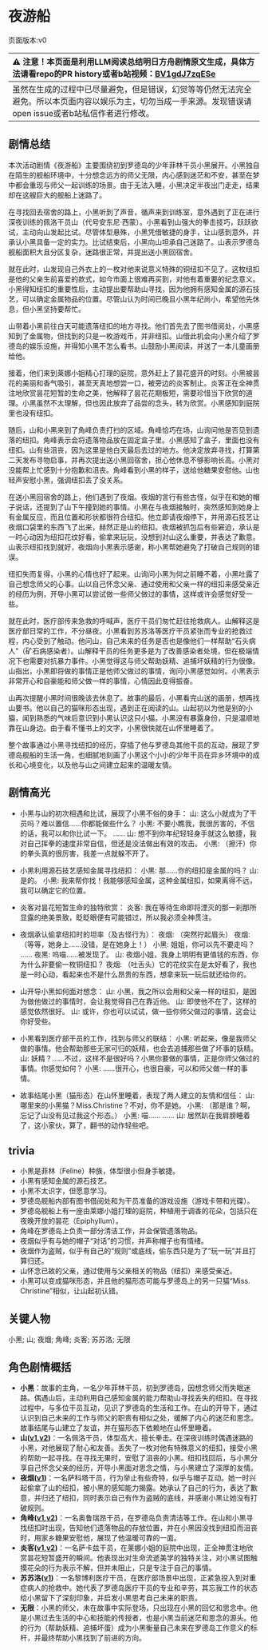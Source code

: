 # 夜游船
页面版本:v0
 

| :warning: 注意！本页面是利用LLM阅读总结明日方舟剧情原文生成，具体方法请看repo的PR history或者b站视频：[BV1gdJ7zqESe](https://www.bilibili.com/video/BV1gdJ7zqESe/)         |
|:----------------------------|
| 虽然在生成的过程中已尽量避免，但是错误，幻觉等等仍然无法完全避免。所以本页面内容以娱乐为主，切勿当成一手来源。发现错误请open issue或者b站私信作者进行修改。|



## 剧情总结
本次活动剧情《夜游船》主要围绕初到罗德岛的少年菲林干员小黑展开。小黑独自在陌生的舰船环境中，十分想念远方的师父无限，内心感到迷茫和不安，甚至在梦中都会重现与师父一起训练的场景。由于无法入睡，小黑决定半夜出门走走，结果却在这艘巨大的舰船上迷路了。

在寻找回去宿舍的路上，小黑听到了声音，循声来到训练室，意外遇到了正在进行深夜训练的佩洛干员山（代号安东尼·西蒙）。小黑看到山强大的拳击技巧，跃跃欲试，主动向山发起比试。尽管体型悬殊，小黑凭借敏捷的身手，让山感到意外，并承认小黑具备一定的实力。比试结束后，小黑向山坦承自己迷路了。山表示罗德岛舰船面积大且分区复杂，迷路很正常，并提出送小黑回宿舍。

就在此时，山发现自己外衣上的一枚对他来说意义特殊的铜纽扣不见了。这枚纽扣是他的父亲生前喜爱的款式，如今市面上很难再买到，对他有着重要的纪念意义。小黑得知纽扣的重要性后，主动提出要帮助山寻找，因为他拥有感知金属的源石技艺，可以确定金属物品的位置。尽管山认为时间已晚且小黑年纪尚小，希望他先休息，但小黑坚持要帮忙。

山带着小黑前往白天可能遗落纽扣的地方寻找。他们首先去了图书借阅处，小黑感知到了金属物，但找到的只是一枚游戏币，并非纽扣。山借此机会向小黑介绍了罗德岛的娱乐设施，并得知小黑不怎么看书。山鼓励小黑阅读，并送了一本儿童画册给他。

接着，他们来到莱娜小姐精心打理的庭院，意外赶上了昙花盛开的时刻。小黑被昙花的美丽和香气吸引，甚至天真地想尝一口，被旁边的炎客制止。炎客正在全神贯注地欣赏昙花短暂的生命之美，他解释了昙花花期极短，需要珍惜当下欣赏的道理。小黑虽然不太理解，但也因此放弃了品尝的念头，转为欣赏。小黑感知到庭院里也没有纽扣。

随后，山和小黑来到了角峰负责打扫的区域。角峰恰巧在场，山询问他是否见到遗落的纽扣。角峰表示会将遗落物品放在固定盒子里。小黑感知了盒子，里面也没有纽扣。山有些沮丧，因为这里是他白天最后去过的地方。他决定放弃寻找，打算第二天发布寻物启事，并再次提出送小黑回宿舍，担心他休息不够影响长高。小黑对没能帮上忙感到十分抱歉和沮丧。角峰看到小黑的样子，送给他糖果安慰他。山也轻声安慰小黑，强调纽扣丢了没关系。

在送小黑回宿舍的路上，他们遇到了夜烟。夜烟的言行有些古怪，似乎在和她的帽子说话，还提到了山下午撞到她的事情。小黑在与夜烟接触时，突然感知到她身上有金属反应，而且位置和形状都很符合纽扣。他立即请夜烟停下，并用源石技艺让夜烟口袋里的东西飞了出来，赫然正是山的纽扣。夜烟被抓包后有些窘迫，承认是一时心动因为纽扣花纹好看，偷拿来玩玩，没想到对山这么重要，并表达了歉意。山表示纽扣找到就好，夜烟向小黑表示感谢，称小黑帮她避免了打破自己规则的错误。

纽扣失而复得，小黑的心情也好了起来。山询问小黑为何之前睡不着，小黑吐露了自己想念师父的心事。山以自己怀念父亲、通过使用和父亲一样的纽扣来感受亲近的经历为例，开导小黑可以尝试做一些师父做过的事情，这样或许会感觉好受一些。

就在此时，医疗部传来急救的呼喊声，医疗干员们匆忙赶往抢救病人。山解释这是医疗部日常的工作，不分昼夜。小黑看到苏苏洛等医疗干员紧张而专业的抢救过程，内心受到了触动。他问山，自己未来的任务是否也是像他们一样帮助“石头病人”（矿石病感染者）。山解释干员的任务更多是为了改善感染者处境，但在极端情况下也需要对抗暴力事件。小黑觉得这与师父帮助妖精、追捕坏妖精的行为很像。山指出，小黑即将做的事情正是他师父做过的事情，询问小黑感觉如何。小黑表示非常开心和自豪能和师父做一样的事情，心情因此变得振奋。

山再次提醒小黑时间很晚该去休息了。故事的最后，小黑看完山送的画册，想再找山要书。他以自己的猫咪形态出现，遇到正在阅读的山。山起初以为他是别的小猫，闻到熟悉的气味后意识到小黑认识这只小猫。小黑没有暴露身份，只是温顺地靠在山身边。由于看不懂书上的文字，小黑很快就在山怀里睡着了。

整个故事通过小黑寻找纽扣的经历，穿插了他与罗德岛其他干员的互动，展现了罗德岛舰船的生活一角，也细腻地刻画了小黑这个小小的少年干员在异乡环境中的成长和心境变化，以及他与山之间建立起来的温暖友情。
## 剧情高光
- 小黑与山的初次相遇和比试，展现了小黑不俗的身手：
  山: 这么小就成为了干员吗？难以置信......你都能做些什么？
  小黑: 不要小瞧我，我很厉害的，不信的话，我可以和你比试一下。
  ......
  山: 想不到你年纪轻轻身手就这么敏捷，我对自己挥拳的速度非常自信，但还是没法做出有效的攻击。
  小黑: （擦汗）你的拳头真的很厉害，我差一点就躲不开了。

- 小黑利用源石技艺感知金属寻找纽扣：
  小黑: 那......你的纽扣是金属的吗？
  山: 是的。
  小黑: 我来帮你找！我能够感知金属，这种金属纽扣，如果离得不远，我可以确定它的位置。

- 炎客对昙花短暂生命的独特欣赏：
  炎客: 我在等待生命即将湮灭的那一刹那所显露的绝美景致，眨眨眼便有可能错过，所以我必须全神贯注。

- 夜烟承认偷拿纽扣时的坦率（及古怪行为）：
  夜烟: （突然拧起眉头）
  夜烟: （等等，她身上......没错，是在她身上！）
  小黑: 姐姐，你可以先不要走吗？
  ......
  夜黑: 呜喵......被发现了。
  山: 夜烟小姐，我身上明明有更值钱的东西，你为什么非要偷一枚铜纽扣？
  夜烟: （吐舌头）它的花纹实在是太好看了，我也是一时心动，看起来也不是什么昂贵的东西，想拿来玩一玩后就还给你的。

- 山开导小黑如何面对想念：
  山: 小黑，我之所以会用和父亲一样的纽扣，是因为做他做过的事情时，会让我觉得自己在靠近他。
  山: 即使他不在了，这样的感觉依然很好。
  山: 或许，你也可以试试，做一些你师父做过的事情，这会让你好受些。

- 小黑看到医疗部干员的工作，找到与师父的联结：
  小黑: 听起来，像是我师父做的事情。他会帮助那些无家可归的妖精，也会去追捕那些做了坏事的妖精。
  山: 妖精？......不过，这样不是很好吗？小黑你要做的事情，正是你师父做过的事情。你感觉如何？
  小黑: ......很开心，也很自豪，可以和师父做一样的事情。

- 故事结尾小黑（猫形态）在山怀里睡着，表现了两人建立的友情和信任：
  山: 哪里来的小黑猫？Miss.Christine？不对，你不是她。
  小黑: （那是谁？啊，忘记了山没有见过我这个形态。）
  小黑: 喵......
  ......
  山: 居然趴在我肩膀睡着了，这小家伙，算了，翻书的动作轻些吧。
## trivia
- 小黑是菲林（Feline）种族，体型很小但身手敏捷。
- 小黑有感知金属的源石技艺。
- 小黑不太识字，但愿意学习。
- 罗德岛舰船内部有图书借阅处和为干员准备的游戏设施（游戏卡带和光碟）。
- 罗德岛舰船上有一座由莱娜小姐打理的庭院，种植用于调香的花朵，包括只在夜晚开放的昙花（Epiphyllum）。
- 角峰在罗德岛上负责一部分清洁工作，并会保管遗落物品。
- 夜烟似乎有与她的帽子“对话”的习惯，并声称帽子也有情绪。
- 夜烟作为盗贼，似乎有自己的“规则”或底线，偷东西只是为了“玩一玩”并且打算归还。
- 山怀念已故的父亲，通过使用与父亲相关的物品（纽扣）来感受亲近。
- 小黑可以变成猫咪形态，并且他的猫形态可能与罗德岛上的另一只猫“Miss. Christine”相似，让山起初认错。
## 关键人物
小黑; 山; 夜烟; 角峰; 炎客; 苏苏洛; 无限
## 角色剧情概括
-   **小黑**：故事的主角，一名少年菲林干员，初到罗德岛，因想念师父而失眠迷路。偶遇山后，主动利用自己感知金属的能力帮助山寻找丢失的纽扣。在寻找过程中，与多位干员互动，见识了罗德岛的生活和工作。在山的开导下，通过认识到自己未来的工作与师父的职责有相似之处，缓解了内心的迷茫和思念。故事结尾与山建立了友谊，并在猫形态下依赖地在山怀里睡着。
-   **山([v1](../chars/char_264_f12yin.md),[v2](../char_v3/char_264_f12yin.md))**：一名佩洛干员，体型高大，擅长拳击。在深夜训练时偶遇迷路的小黑，对他展现了耐心和友善。丢失了一枚对他有特殊意义的纽扣，接受小黑的帮助一起寻找。在寻找无果时，安慰了沮丧的小黑。纽扣找回后，与小黑分享自己怀念父亲的经历，开导小黑面对思念之情，与小黑建立了深厚的友情。
-   **夜烟([v1](../chars/char_141_nights.md))**：一名萨科塔干员，行为举止有些奇特，似乎与帽子互动。她一时兴起偷拿了山的纽扣，被小黑的感知能力揭露。她承认了自己的行为，表达了歉意，并归还了纽扣，同时表示自己有作为盗贼的底线，并感谢小黑让她没有打破规则。
-   **角峰([v1](../chars/char_199_yak.md),[v2](../char_v3/char_199_yak.md))**：一名奥鲁瑞昂干员，在罗德岛负责清洁等工作。在山和小黑寻找纽扣时出现，告知他们遗落物品的存放位置，并在小黑因没找到纽扣而沮丧时，用家乡糖果安慰他，展现了他温暖可靠的一面。
-   **炎客([v1](../chars/char_131_flameb.md),[v2](../char_v3/char_131_flameb.md))**：一名萨卡兹干员，在莱娜小姐的庭院中出现，正全神贯注地欣赏昙花短暂盛开的瞬间。他表现出对生命流逝美学的独特关注，对小黑试图触摸花朵的行为表示不解，但并未阻止，只是专注于自己的事情。
-   **苏苏洛([v1](../chars/char_298_susuro.md))**：一名黎博利医疗干员，在医疗部场景中出现，正紧急投入到对重症病人的抢救中。她代表了罗德岛医疗干员的专业和辛劳，其忘我工作的状态给小黑留下了深刻印象，并启发小黑思考自己未来的职责。
-   **无限**：小黑的师父，未在故事中实际登场，只出现在小黑的回忆和思念中。他是小黑过去生活的中心和技能的传授者，也是小黑当前迷茫和思念的源头。他的行为（帮助妖精、追捕坏蛋）成为小黑衡量自己未来在罗德岛工作意义的标杆，并最终帮助小黑找到了前进的方向。